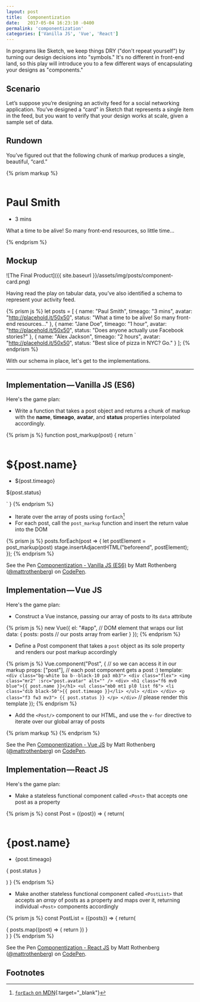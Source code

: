 ```yaml
---
layout: post
title:  Componentization
date:   2017-05-04 16:23:10 -0400
permalink: 'componentization'
categories: ['Vanilla JS', 'Vue', 'React']
---
```


In programs like Sketch, we keep things DRY ("don't repeat yourself") by turning our design decisions into "symbols." It's no different in front-end land, so this play will introduce you to a few different ways of encapsulating your designs as "components."

## Scenario
Let’s suppose you’re designing an activity feed for a social networking application. You’ve designed a “card” in Sketch that represents a single item in the feed, but you want to verify that your design works at scale, given a sample set of data.


## Rundown
You’ve figured out that the following chunk of markup produces a single, beautiful, “card.”

{% prism markup %}
<div class="bg-white ba b--black-10 pa3">
  <div class="flex">
    <img class="mr2" src="..." alt="" />
    <div>
      <h1 class="f6 mv0 blue">Paul Smith</h1>
      <ul class="mb0 mt1 pl0 list f6">
        <li class="dib black-50">3 mins</li>
      </ul>
    </div>
  </div>
  <p class="f3 fw3 mt3 mb0">
    What a time to be alive! So many front-end resources,
    so little time...
  </p>
</div>
{% endprism %}

## Mockup
![The Final Product]({{ site.baseurl }}/assets/img/posts/component-card.png)

Having read the play on tabular data, you’ve also identified a schema to represent your activity feed.

{% prism js %}
let posts = [
  {
    name: "Paul Smith",
    timeago: "3 mins",
    avatar: "http://placehold.it/50x50",
    status: "What a time to be alive! So many front-end resources..."
  },
  {
    name: "Jane Doe",
    timeago: "1 hour",
    avatar: "http://placehold.it/50x50",
    status: "Does anyone actually use Facebook stories?"
  },
  {
    name: "Alex Jackson",
    timeago: "2 hours",
    avatar: "http://placehold.it/50x50",
    status: "Best slice of pizza in NYC? Go."
  }
];
{% endprism %}

With our schema in place, let's get to the implementations.

***

## Implementation — Vanilla JS (ES6)

Here's the game plan:
- Write a function that takes a post object and returns a chunk of markup with the **name**, **timeago**, **avatar**, and **status** properties interpolated accordingly.

{% prism js %}
function post_markup(post) {
  return `
  <div class="bg-white ba b--black-10 pa3 mb3">
    <div class="flex">
      <img class="mr2" src="${post.avatar}" alt="" />
      <div>
        <h1 class="f6 mv0 blue">${post.name}</h1>
        <ul class="mb0 mt1 pl0 list f6">
          <li class="dib black-50">${post.timeago}</li>
        </ul>
      </div>
    </div>
    <p class="f3 fw3 mv3">${post.status}</p>
  </div>
`
}
{% endprism %}

- Iterate over the array of posts using `forEach`[^foreach]
- For each post, call the `post_markup` function and insert the return value into the DOM

{% prism js %}
posts.forEach(post => {
  let postElement = post_markup(post)
  stage.insertAdjacentHTML("beforeend", postElement);
});
{% endprism %}

<p data-height="400" data-theme-id="dark" data-slug-hash="JNWoZN" data-default-tab="result" data-user="mattrothenberg" data-embed-version="2" data-pen-title="Componentization - Vanilla JS (ES6)" data-preview="true" class="codepen">See the Pen <a href="http://codepen.io/mattrothenberg/pen/JNWoZN/">Componentization - Vanilla JS (ES6)</a> by Matt Rothenberg (<a href="http://codepen.io/mattrothenberg">@mattrothenberg</a>) on <a href="http://codepen.io">CodePen</a>.</p>
<script async src="https://production-assets.codepen.io/assets/embed/ei.js"></script>

## Implementation — Vue JS

Here's the game plan:
- Construct a Vue instance, passing our array of posts to its `data` attribute

{% prism js %}
new Vue({
  el: "#app", // DOM element that wraps our list
  data: {
    posts: posts // our posts array from earlier
  }
});
{% endprism %}

- Define a Post component that takes a `post` object as its sole property and renders our post markup accordingly

{% prism js %}
Vue.component("Post", { // so we can access it in our markup
  props: ["post"], // each post component gets a post :)
  template: `
    <div class="bg-white ba b--black-10 pa3 mb3">
      <div class="flex">
        <img class="mr2" :src="post.avatar" alt="" />
        <div>
          <h1 class="f6 mv0 blue">{{ post.name }}</h1>
          <ul class="mb0 mt1 pl0 list f6">
            <li class="dib black-50">{{ post.timeago }}</li>
          </ul>
        </div>
      </div>
      <p class="f3 fw3 mv3">
        {{ post.status }}
      </p>
    </div>
  ` // please render this template
});
{% endprism %}

- Add the `<Post/>` component to our HTML, and use the `v-for` directive to iterate over our global array of posts

{% prism markup %}
<Post v-for="post in posts" :post="post"></Post>
{% endprism %}

<p data-height="400" data-theme-id="dark" data-slug-hash="zwZGxz" data-default-tab="result" data-user="mattrothenberg" data-embed-version="2" data-pen-title="Componentization - Vue JS" data-preview="true" class="codepen">See the Pen <a href="http://codepen.io/mattrothenberg/pen/zwZGxz/">Componentization - Vue JS</a> by Matt Rothenberg (<a href="http://codepen.io/mattrothenberg">@mattrothenberg</a>) on <a href="http://codepen.io">CodePen</a>.</p>
<script async src="https://production-assets.codepen.io/assets/embed/ei.js"></script>

## Implementation — React JS

Here's the game plan:

- Make a stateless functional component called `<Post>` that accepts one post as a property

{% prism js %}
const Post = ({post}) => {
  return(
    <div className="bg-white ba b--black-10 pa3 mb3">
      <div className="flex">
        <img className="mr2" src={post.avatar} alt="" />
        <div>
          <h1 className="f6 mv0 blue">{post.name}</h1>
          <ul className="mb0 mt1 pl0 list f6">
            <li className="dib black-50">{post.timeago}</li>
          </ul>
        </div>
      </div>
      <p className="f3 fw3 mv3">
        { post.status }
      </p>
    </div>
  )
}
{% endprism %}

- Make another stateless functional component called `<PostList>` that accepts an _array_ of posts as a property and maps over it, returning individual `<Post>` components accordingly

{% prism js %}
const PostList = ({posts}) => {
  return(
    <div>
      {
        posts.map((post) => {
          return <Post post={post}/>
        })
      }
    </div>
  )
}
{% endprism %}

<p data-height="400" data-theme-id="dark" data-slug-hash="PmpwrV" data-default-tab="js,result" data-user="mattrothenberg" data-embed-version="2" data-preview="true" data-pen-title="Componentization - React JS" class="codepen">See the Pen <a href="http://codepen.io/mattrothenberg/pen/PmpwrV/">Componentization - React JS</a> by Matt Rothenberg (<a href="http://codepen.io/mattrothenberg">@mattrothenberg</a>) on <a href="http://codepen.io">CodePen</a>.</p>
<script async src="https://production-assets.codepen.io/assets/embed/ei.js"></script>

## Footnotes
[^foreach]: [`forEach` on MDN](https://developer.mozilla.org/en-US/docs/Web/JavaScript/Reference/Global_Objects/Array/forEach?v=example){:target="_blank"}
